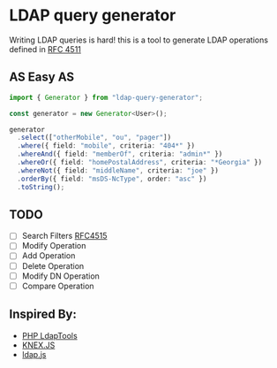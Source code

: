 # LDAP query generator

Writing LDAP queries is hard!
this is a tool to generate LDAP operations defined in [RFC 4511](https://tools.ietf.org/html/rfc4511)

## AS Easy AS

```ts
import { Generator } from "ldap-query-generator";

const generator = new Generator<User>();

generator
  .select(["otherMobile", "ou", "pager"])
  .where({ field: "mobile", criteria: "404*" })
  .whereAnd({ field: "memberOf", criteria: "admin*" })
  .whereOr({ field: "homePostalAddress", criteria: "*Georgia" })
  .whereNot({ field: "middleName", criteria: "joe" })
  .orderBy({ field: "msDS-NcType", order: "asc" })
  .toString();
```

## TODO

- [ ] Search Filters [RFC4515](https://tools.ietf.org/html/rfc4515)
- [ ] Modify Operation
- [ ] Add Operation
- [ ] Delete Operation
- [ ] Modify DN Operation
- [ ] Compare Operation

## Inspired By:

- [PHP LdapTools](http://www.phpldaptools.com/tutorials/Building-LDAP-Queries/)
- [KNEX.JS](http://knexjs.org/)
- [ldap.js](http://ldapjs.org/filters.html)
